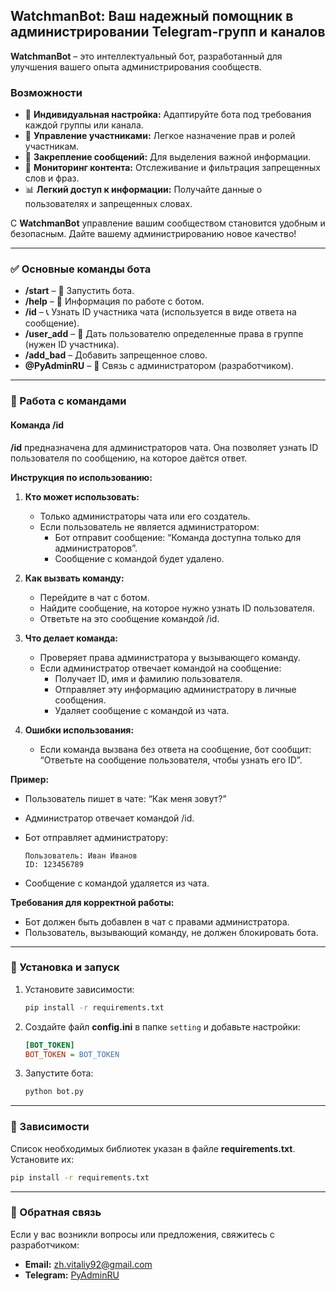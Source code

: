 ## WatchmanBot: Ваш надежный помощник в администрировании Telegram-групп и каналов

**WatchmanBot** – это интеллектуальный бот, разработанный для улучшения вашего опыта администрирования сообществ.

### Возможности

- 🔧 **Индивидуальная настройка:** Адаптируйте бота под требования каждой группы или канала.
- 🚵 **Управление участниками:** Легкое назначение прав и ролей участникам.
- 📌 **Закрепление сообщений:** Для выделения важной информации.
- 🚫 **Мониторинг контента:** Отслеживание и фильтрация запрещенных слов и фраз.
- 📊 **Легкий доступ к информации:** Получайте данные о пользователях и запрещенных словах.

С **WatchmanBot** управление вашим сообществом становится удобным и безопасным. Дайте вашему администрированию новое
качество!

---

### ✅ Основные команды бота

- **/start** – 🧬 Запустить бота.
- **/help** – 🧬 Информация по работе с ботом.
- **/id** – 📞 Узнать ID участника чата (используется в виде ответа на сообщение).
- **/user_add** – 📏 Дать пользователю определенные права в группе (нужен ID участника).
- **/add_bad** – Добавить запрещенное слово.
- **@PyAdminRU** – 🔗 Связь с администратором (разработчиком).

---

### 🔧 Работа с командами

#### Команда /id

**/id** предназначена для администраторов чата. Она позволяет узнать ID пользователя по сообщению, на которое даётся
ответ.

**Инструкция по использованию:**

1. **Кто может использовать:**
    - Только администраторы чата или его создатель.
    - Если пользователь не является администратором:
        - Бот отправит сообщение: “Команда доступна только для администраторов”.
        - Сообщение с командой будет удалено.

2. **Как вызвать команду:**
    - Перейдите в чат с ботом.
    - Найдите сообщение, на которое нужно узнать ID пользователя.
    - Ответьте на это сообщение командой /id.

3. **Что делает команда:**
    - Проверяет права администратора у вызывающего команду.
    - Если администратор отвечает командой на сообщение:
        - Получает ID, имя и фамилию пользователя.
        - Отправляет эту информацию администратору в личные сообщения.
        - Удаляет сообщение с командой из чата.

4. **Ошибки использования:**
    - Если команда вызвана без ответа на сообщение, бот сообщит: “Ответьте на сообщение пользователя, чтобы узнать его
      ID”.

**Пример:**

- Пользователь пишет в чате: “Как меня зовут?”
- Администратор отвечает командой /id.
- Бот отправляет администратору:

    ```
    Пользователь: Иван Иванов
    ID: 123456789
    ```

- Сообщение с командой удаляется из чата.

**Требования для корректной работы:**

- Бот должен быть добавлен в чат с правами администратора.
- Пользователь, вызывающий команду, не должен блокировать бота.

---

### 🔧 Установка и запуск

1. Установите зависимости:

   ```bash
   pip install -r requirements.txt
   ```

2. Создайте файл **config.ini** в папке `setting` и добавьте настройки:

   ```ini
   [BOT_TOKEN]
   BOT_TOKEN = BOT_TOKEN
   ```

3. Запустите бота:

   ```bash
   python bot.py
   ```

---

### 📄 Зависимости

Список необходимых библиотек указан в файле **requirements.txt**. Установите их:

```bash
pip install -r requirements.txt
```

---

### 📢 Обратная связь

Если у вас возникли вопросы или предложения, свяжитесь с разработчиком:

- **Email:** <zh.vitaliy92@gmail.com>
- **Telegram:** [PyAdminRU](https://t.me/PyAdminRU)

